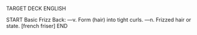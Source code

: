 TARGET DECK
ENGLISH

START
Basic
Frizz
Back: —v. Form (hair) into tight curls. —n. Frizzed hair or state. [french friser]
END
